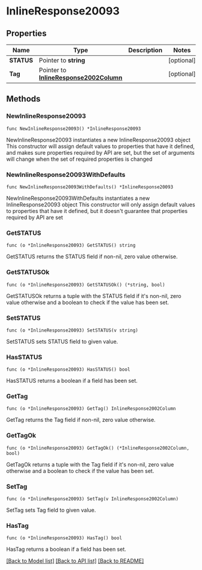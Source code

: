 # InlineResponse20093

## Properties

Name | Type | Description | Notes
------------ | ------------- | ------------- | -------------
**STATUS** | Pointer to **string** |  | [optional] 
**Tag** | Pointer to [**InlineResponse2002Column**](InlineResponse2002Column.md) |  | [optional] 

## Methods

### NewInlineResponse20093

`func NewInlineResponse20093() *InlineResponse20093`

NewInlineResponse20093 instantiates a new InlineResponse20093 object
This constructor will assign default values to properties that have it defined,
and makes sure properties required by API are set, but the set of arguments
will change when the set of required properties is changed

### NewInlineResponse20093WithDefaults

`func NewInlineResponse20093WithDefaults() *InlineResponse20093`

NewInlineResponse20093WithDefaults instantiates a new InlineResponse20093 object
This constructor will only assign default values to properties that have it defined,
but it doesn't guarantee that properties required by API are set

### GetSTATUS

`func (o *InlineResponse20093) GetSTATUS() string`

GetSTATUS returns the STATUS field if non-nil, zero value otherwise.

### GetSTATUSOk

`func (o *InlineResponse20093) GetSTATUSOk() (*string, bool)`

GetSTATUSOk returns a tuple with the STATUS field if it's non-nil, zero value otherwise
and a boolean to check if the value has been set.

### SetSTATUS

`func (o *InlineResponse20093) SetSTATUS(v string)`

SetSTATUS sets STATUS field to given value.

### HasSTATUS

`func (o *InlineResponse20093) HasSTATUS() bool`

HasSTATUS returns a boolean if a field has been set.

### GetTag

`func (o *InlineResponse20093) GetTag() InlineResponse2002Column`

GetTag returns the Tag field if non-nil, zero value otherwise.

### GetTagOk

`func (o *InlineResponse20093) GetTagOk() (*InlineResponse2002Column, bool)`

GetTagOk returns a tuple with the Tag field if it's non-nil, zero value otherwise
and a boolean to check if the value has been set.

### SetTag

`func (o *InlineResponse20093) SetTag(v InlineResponse2002Column)`

SetTag sets Tag field to given value.

### HasTag

`func (o *InlineResponse20093) HasTag() bool`

HasTag returns a boolean if a field has been set.


[[Back to Model list]](../README.md#documentation-for-models) [[Back to API list]](../README.md#documentation-for-api-endpoints) [[Back to README]](../README.md)


